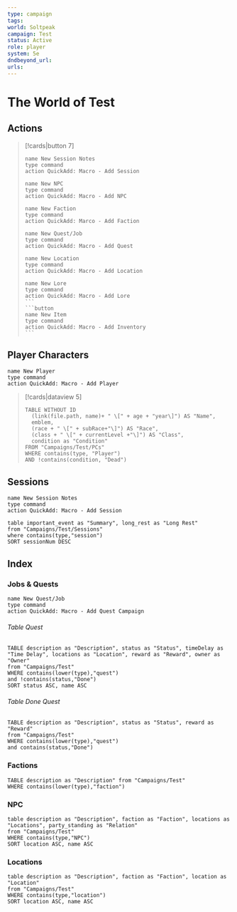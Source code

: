 ```yaml
---
type: campaign
tags:
world: Soltpeak
campaign: Test
status: Active
role: player
system: 5e
dndbeyond_url:
urls:
---
```

# The World of Test
## Actions

>[!cards|button 7]
>```button
> name New Session Notes
> type command
> action QuickAdd: Macro - Add Session
> ```
> ```button
> name New NPC
> type command
> action QuickAdd: Macro - Add NPC
> ```
> ```button
> name New Faction
> type command
> action QuickAdd: Marco - Add Faction
> ```
>```button
> name New Quest/Job
> type command
> action QuickAdd: Macro - Add Quest
> ```
>```button
> name New Location
> type command
> action QuickAdd: Macro - Add Location
> ```
> ````button
> name New Lore
> type command
> action QuickAdd: Macro - Add Lore
> ```
> ```button
> name New Item
> type command
> action QuickAdd: Macro - Add Inventory
> ```

## Player Characters
```button
name New Player
type command
action QuickAdd: Macro - Add Player
```

> [!cards|dataview 5]
> ```dataview
> TABLE WITHOUT ID
>	(link(file.path, name)+ " \[" + age + "year\]") AS "Name",
>	emblem,
>	(race + " \[" + subRace+"\]") AS "Race",
>	(class + " \[" + currentLevel +"\]") AS "Class",
>	condition as "Condition"
> FROM "Campaigns/Test/PCs"
> WHERE contains(type, "Player") 
>AND !contains(condition, "Dead")
> ```
## Sessions

```button
name New Session Notes
type command
action QuickAdd: Macro - Add Session
```

```dataview
table important_event as "Summary", long_rest as "Long Rest"
from "Campaigns/Test/Sessions"
where contains(type,"session")
SORT sessionNum DESC
```

## Index
### Jobs & Quests
```button
name New Quest/Job
type command
action QuickAdd: Macro - Add Quest Campaign
```
###### Table Quest
```dataview
TABLE description as "Description", status as "Status", timeDelay as "Time Delay", locations as "Location", reward as "Reward", owner as "Owner"
from "Campaigns/Test"
WHERE contains(lower(type),"quest")
and !contains(status,"Done")
SORT status ASC, name ASC
```
###### Table Done Quest
```dataview
TABLE description as "Description", status as "Status", reward as "Reward"
from "Campaigns/Test"
WHERE contains(lower(type),"quest")
and contains(status,"Done")
```

### Factions
```dataview
TABLE description as "Description" from "Campaigns/Test"
WHERE contains(lower(type),"faction")
```
### NPC
```dataview
table description as "Description", faction as "Faction", locations as "Locations", party_standing as "Relation"
from "Campaigns/Test"
WHERE contains(type,"NPC")
SORT location ASC, name ASC
```
### Locations
```dataview
table description as "Description", faction as "Faction", location as "Location"
from "Campaigns/Test"
WHERE contains(type,"location")
SORT location ASC, name ASC
```